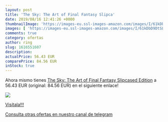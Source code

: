 ```yaml
---
layout: post
title: 'The Sky: The Art of Final Fantasy Slipca'
date: 2019/08/16 12:41:26 +0000
thumbnailImage: 'https://images-eu.ssl-images-amazon.com/images/I/61kDbD9DtSL._SL200_.jpg'
images: [ 'https://images-eu.ssl-images-amazon.com/images/I/61kDbD9DtSL._SL200_.jpg' ]
comments: true
category: ofertas
author: ring
slug: 1616551607
description:
actualPrice: 56.43 EUR
comparePrice: 84.56 EUR
inStock: true
---
```


Ahora mismo tienes [The Sky: The Art of Final Fantasy Slipcased Edition](https://www.amazon.com/dp/1616551607/?tag=redken08-20) a 56.43 EUR (original: 84.56 EUR) en el siguiente enlace!

[![](https://images-eu.ssl-images-amazon.com/images/I/61kDbD9DtSL._SL200_.jpg)](https://www.amazon.com/dp/1616551607/?tag=redken08-20)

[Visítala!!!](https://www.amazon.com/dp/1616551607/?tag=redken08-20)

[Consulta otras ofertas en nuestro canal de telegram](https://t.me/s/ofertas25)
